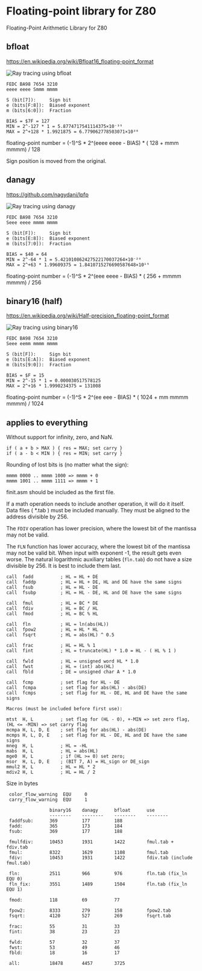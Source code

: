 # Floating-point library for Z80
Floating-Point Arithmetic Library for Z80


## bfloat

https://en.wikipedia.org/wiki/Bfloat16_floating-point_format

![Ray tracing using bfloat](https://github.com/DW0RKiN/Floating-point-Library-for-Z80/blob/master/bfloat.png)

    FEDC BA98 7654 3210                  
    eeee eeee Smmm mmmm

    S (bit[7]):     Sign bit
    e (bits[F:8]):  Biased exponent
    m (bits[6:0]):  Fraction

    BIAS = $7F = 127
    MIN = 2^-127 * 1 = 5.8774717541114375×10⁻³⁹
    MAX = 2^+128 * 1.9921875 = 6.779062778503071×10³⁸

floating-point number = (-1)^S * 2^(eeee eeee - BIAS) * ( 128 + mmm mmmm) / 128

Sign position is moved from the original.

## danagy 

https://github.com/nagydani/lpfp

![Ray tracing using danagy](https://github.com/DW0RKiN/Floating-point-Library-for-Z80/blob/master/danagy.png)

    FEDC BA98 7654 3210                  
    Seee eeee mmmm mmmm

    S (bit[F]):     Sign bit
    e (bits[E:8]):  Biased exponent
    m (bits[7:0]):  Fraction

    BIAS = $40 = 64
    MIN = 2^-64 * 1 = 5.421010862427522170037264×10⁻²⁰
    MAX = 2^+63 * 1.99609375 = 1.8410715276690587648×10¹⁹

floating-point number = (-1)^S * 2^(eee eeee - BIAS) * ( 256 + mmmm mmmm) / 256


## binary16 (half)

https://en.wikipedia.org/wiki/Half-precision_floating-point_format

![Ray tracing using binary16](https://github.com/DW0RKiN/Floating-point-Library-for-Z80/blob/master/binary16.png)

    FEDC BA98 7654 3210                  
    Seee eemm mmmm mmmm

    S (bit[F]):     Sign bit
    e (bits[E:A]):  Biased exponent
    m (bits[9:0]):  Fraction

    BIAS = $F = 15
    MIN = 2^-15 * 1 = 0.000030517578125
    MAX = 2^+16 * 1.9990234375 = 131008

floating-point number = (-1)^S * 2^(ee eee - BIAS) * ( 1024 + mm mmmm mmmm) / 1024 

## applies to everything

Without support for infinity, zero, and NaN.

    if ( a + b > MAX ) { res = MAX; set carry }
    if ( a - b < MIN ) { res = MIN; set carry }

Rounding of lost bits is (no matter what the sign):

    mmmm 0000 .. mmmm 1000 => mmmm + 0
    mmmm 1001 .. mmmm 1111 => mmmm + 1
    
finit.asm should be included as the first file.

If a math operation needs to include another operation, it will do it itself.
Data files ( *.tab ) must be included manually. 
They must be aligned to the address divisible by 256.

The `FDIV` operation has lower precision, where the lowest bit of the mantissa may not be valid.

The `FLN` function has lower accuracy, where the lowest bit of the mantissa may not be valid bit. When input with exponent -1, the result gets even worse. The natural logarithmic auxiliary tables (`fln.tab`) do not have a size divisible by 256. It is best to include them last.

    call  fadd          ; HL = HL + DE
    call  faddp         ; HL = HL + DE, HL and DE have the same signs
    call  fsub          ; HL = HL - DE
    call  fsubp         ; HL = HL - DE, HL and DE have the same signs

    call  fmul          ; HL = BC * DE
    call  fdiv          ; HL = BC / HL
    call  fmod          ; HL = BC % HL

    call  fln           ; HL = ln(abs(HL))
    call  fpow2         ; HL = HL * HL
    call  fsqrt         ; HL = abs(HL) ^ 0.5

    call  frac          ; HL = HL % 1
    call  fint          ; HL = truncate(HL) * 1.0 = HL - ( HL % 1 )

    call  fwld          ; HL = unsigned word HL * 1.0
    call  fwst          ; HL = (int) abs(HL)
    call  fbld          ; DE = unsigned char A * 1.0
    
    call  fcmp          ; set flag for HL - DE
    call  fcmpa         ; set flag for abs(HL) - abs(DE)
    call  fcmps         ; set flag for HL - DE, HL and DE have the same signs

    Macros (must be included before first use):

    mtst  H, L          ; set flag for (HL - 0), +-MIN => set zero flag, (HL <= -MIN) => set carry flag   
    mcmpa H, L, D, E    ; set flag for abs(HL) - abs(DE)
    mcmps H, L, D, E    ; set flag for HL - DE, HL and DE have the same signs
    mneg  H, L          ; HL = -HL
    mabs  H, L          ; HL = abs(HL)
    mge0  H, L          ; if (HL >= 0) set zero;
    msor  H, L, D, E    ; (BIT 7, A) = HL_sign or DE_sign
    mmul2 H, L          ; HL = HL * 2
    mdiv2 H, L          ; HL = HL / 2


Size in bytes

     color_flow_warning  EQU     0
     carry_flow_warning  EQU     1

                    binary16    danagy      bfloat      use
                    --------    --------    --------    --------
     faddfsub:      369         177         188         
     fadd:          365         173         184         
     fsub:          369         177         188         

     fmulfdiv:      10453       1931        1422        fmul.tab + fdiv.tab
     fmul:          8322        1629        1108        fmul.tab
     fdiv:          10453       1931        1422        fdiv.tab (include fmul.tab)

     fln:           2511        966         976         fln.tab (fix_ln  EQU 0)
     fln_fix:       3551        1489        1504        fln.tab (fix_ln  EQU 1)

     fmod:          118         69          77          

     fpow2:         8333        279         158         fpow2.tab
     fsqrt:         4120        527         269         fsqrt.tab

     frac:          55          31          33          
     fint:          38          23          23          

     fwld:          57          32          37          
     fwst:          53          49          46          
     fbld:          18          16          17          

     all:           18478       4457        3725 
